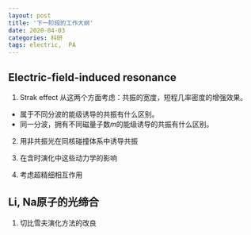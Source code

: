 ```yaml
---
layout: post
title: '下一阶段的工作大纲'
date: 2020-04-03
categories: 科研
tags: electric,  PA
---
```



## Electric-field-induced resonance
1. Strak effect
从这两个方面考虑：共振的宽度，短程几率密度的增强效果。
* 属于不同分波的能级诱导的共振有什么区别。
* 同一分波，拥有不同磁量子数$m$的能级诱导的共振有什么区别。

2. 用非共振光在同核碰撞体系中诱导共振

3. 在含时演化中这些动力学的影响

4. 考虑超精细相互作用

## Li, Na原子的光缔合
1. 切比雪夫演化方法的改良


